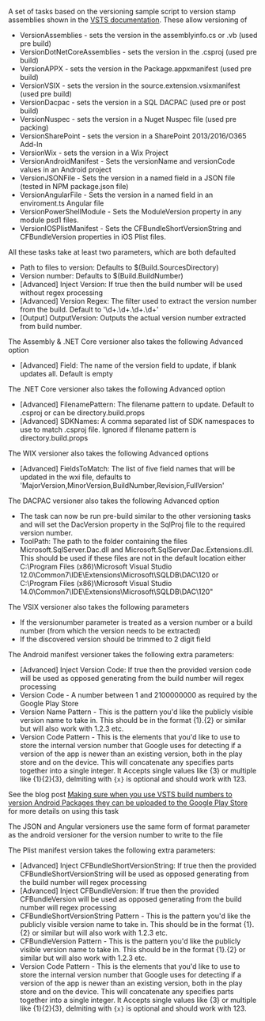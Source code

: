 
A set of tasks based on the versioning sample script to version stamp assemblies shown in the [VSTS documentation](https://msdn.microsoft.com/Library/vs/alm/Build/scripts/index
). These allow versioning of

* VersionAssemblies - sets the version in the assemblyinfo.cs or .vb (used pre build)
* VersionDotNetCoreAssemblies - sets the version in the .csproj (used pre build)
* VersionAPPX - sets the version in the Package.appxmanifest (used pre build)
* VersionVSIX - sets the version in the source.extension.vsixmanifest (used pre build)
* VersionDacpac - sets the version in a SQL DACPAC (used pre or post build)
* VersionNuspec - sets the version in a Nuget Nuspec file (used pre packing)
* VersionSharePoint - sets the version in a SharePoint 2013/2016/O365 Add-In
* VersionWix - sets the version in a Wix Project
* VersionAndroidManifest - Sets the versionName and versionCode values in an Android project
* VersionJSONFile - Sets the version in a named field in a JSON file (tested in NPM package.json file)
* VersionAngularFile - Sets the version in a named field in an enviroment.ts Angular file
* VersionPowerShellModule - Sets the ModuleVersion property in any module psd1 files.
* VersionIOSPlistManifest - Sets the CFBundleShortVersionString and CFBundleVersion properties in iOS Plist files.

All these tasks take at least two parameters, which are both defaulted

* Path to files to version: Defaults to $(Build.SourcesDirectory)
* Version number: Defaults to $(Build.BuildNumber)
* [Advanced] Inject Version: If true then the build number will be used without regex processing
* [Advanced] Version Regex: The filter used to extract the version number from the build. Default to '\d+\.\d+\.\d+\.\d+'
* [Output] OutputVersion: Outputs the actual version number extracted from build number.

The Assembly & .NET Core versioner also takes the following Advanced option

* [Advanced] Field: The name of the version field to update, if blank updates all. Default is empty

The .NET Core versioner also takes the following Advanced option

* [Advanced] FilenamePattern: The filename pattern to update. Default to .csproj or can be directory.build.props
* [Advanced] SDKNames: A comma separated list of SDK namespaces to use to match .csproj file. Ignored if filename pattern is directory.build.props

The WIX versioner also takes the following Advanced options

* [Advanced] FieldsToMatch: The list of five field names that will be updated in the wxi file, defaults to 'MajorVersion,MinorVersion,BuildNumber,Revision,FullVersion'

The DACPAC versioner also takes the following Advanced option

* The task can now be run pre-build similar to the other versioning tasks and will set the DacVersion property in the SqlProj file to the required version number.
* ToolPath: The path to the folder containing the files Microsoft.SqlServer.Dac.dll and Microsoft.SqlServer.Dac.Extensions.dll. This should be used if these files are not in the default location either C:\Program Files (x86)\Microsoft Visual Studio 12.0\Common7\IDE\Extensions\Microsoft\SQLDB\DAC\120 or C:\Program Files (x86)\Microsoft Visual Studio 14.0\Common7\IDE\Extensions\Microsoft\SQLDB\DAC\120"

The VSIX versioner also takes the following parameters

* If the versionumber parameter is treated as a version number or a build number (from which the version needs to be extracted)
* If the discovered version should be trimmed to 2 digit field

The Android manifest versioner takes the following extra parameters:

* [Advanced] Inject Version Code: If true then the provided version code will be used as opposed generating from the build number will regex processing
* Version Code - A number between 1 and 2100000000 as required by the Google Play Store
* Version Name Pattern - This is the pattern you'd like the publicly visible version name to take in. This should be in the format {1}.{2} or similar but will also work with 1.2.3 etc.
* Version Code Pattern - This is the elements that you'd like to use to store the internal version number that Google uses for detecting if a version of the app is newer than an existing version, both in the play store and on the device. This will concatenate any specifies parts together into a single integer. It Accepts single values like {3} or multiple like {1}{2}{3}, delmiting with `{x}` is optional and should work with 123.

See the blog post [Making sure when you use VSTS build numbers to version Android Packages they can be uploaded to the Google Play Store](https://blogs.blackmarble.co.uk/rfennell/2018/05/12/making-sure-when-you-use-vsts-build-numbers-to-version-android-packages-they-can-be-uploaded-to-the-google-play-store/) for more details on using this task

The JSON and Angular versioners use the same form of format parameter as the android versioner for the version number to write to the file

The Plist manifest version takes the following extra parameters:
* [Advanced] Inject CFBundleShortVersionString: If true then the provided CFBundleShortVersionString will be used as opposed generating from the build number will regex processing
* [Advanced] Inject CFBundleVersion: If true then the provided CFBundleVersion will be used as opposed generating from the build number will regex processing
* CFBundleShortVersionString Pattern - This is the pattern you'd like the publicly visible version name to take in. This should be in the format {1}.{2} or similar but will also work with 1.2.3 etc.
* CFBundleVersion Pattern - This is the pattern you'd like the publicly visible version name to take in. This should be in the format {1}.{2} or similar but will also work with 1.2.3 etc.
* Version Code Pattern - This is the elements that you'd like to use to store the internal version number that Google uses for detecting if a version of the app is newer than an existing version, both in the play store and on the device. This will concatenate any specifies parts together into a single integer. It Accepts single values like {3} or multiple like {1}{2}{3}, delmiting with `{x}` is optional and should work with 123.

